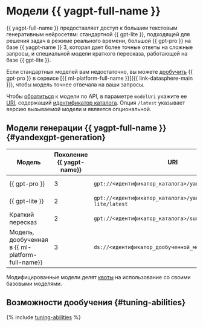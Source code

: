 # Модели {{ yagpt-full-name }}

{{ yagpt-full-name }} предоставляет доступ к большим текстовым генеративным нейросетям: стандартной {{ gpt-lite }}, подходящей для решения задач в режиме реального времени, большой {{ gpt-pro }} на базе {{ yagpt-name }} 3, которая дает более точные ответы на сложные запросы, и специальной модели краткого пересказа, работающей на базе {{ gpt-lite }}.

Если стандартных моделей вам недостаточно, вы можете [дообучить](../../tutorials/yagpt-tuning) {{ gpt-pro }} в сервисе [{{ ml-platform-full-name }}]({{ link-datasphere-main }}), чтобы модель точнее отвечала на ваши запросы. 

Чтобы [обратиться](../../operations/yandexgpt/create-prompt.md) к модели по API, в параметре `modelUri` укажите ее [URI](https://ru.wikipedia.org/wiki/URI), содержащий [идентификатор каталога](../../../resource-manager/operations/folder/get-id.md). Опция `/latest` указывает версию вызываемой модели и является опциональной. 

## Модели генерации {{ yagpt-full-name }} {#yandexgpt-generation}

| Модель | Поколение {{ yagpt-name}} | URI | Режим работы |
|---|---|---|---|
| {{ gpt-pro }} | 3 | `gpt://<идентификатор_каталога>/yandexgpt/latest` | [Асинхронный, синхронный](../index.md#working-mode)|
| {{ gpt-lite }} | 2 | `gpt://<идентификатор_каталога>/yandexgpt-lite/latest` | Асинхронный, синхронный |
| Краткий пересказ | 2 | `gpt://<идентификатор_каталога>/summarization/latest` | Асинхронный, синхронный |
| Модель, дообученная в {{ ml-platform-full-name}} | 3 | `ds://<идентификатор_дообученной_модели>` | Синхронный |

Модифицированные модели делят [квоты](../limits.md#quotas) на использование со своими базовыми моделями.

## Возможности дообучения {#tuning-abilities}

{% include [tuning-abilities](../../../_includes/yandexgpt/tuning-abilities.md) %}
